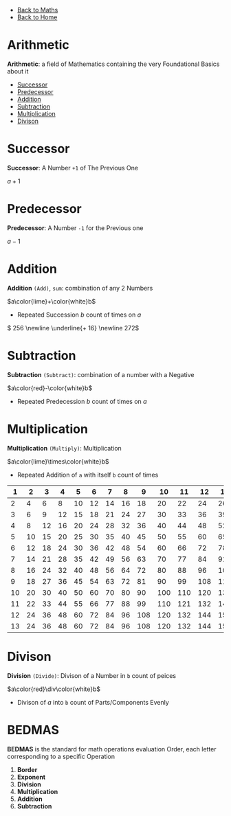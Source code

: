 
- [Back to Maths](./maths.md)
- [Back to Home](../README.md)

# Arithmetic

**Arithmetic**: a field of Mathematics containing the very Foundational Basics about it

- [Successor](#successor)
- [Predecessor](#predecessor)
- [Addition](#addition)
- [Subtraction](#subtraction)
- [Multiplication](#multiplication)
- [Divison](#divison)

# Successor

**Successor**: A Number `+1` of The Previous One

$a+1$

# Predecessor

**Predecessor**: A Number `-1` for the Previous one

$a-1$

# Addition

**Addition** `(Add)`, `sum`: combination of any 2 Numbers

$a\color{lime}+\color{white}b$

- Repeated Succession $b$ count of times on $a$

$ 256 \newline \underline{+ 16} \newline 272$

# Subtraction

**Subtraction** `(Subtract)`: combination of a number with a Negative

$a\color{red}-\color{white}b$

- Repeated Predecession $b$ count of times on $a$

# Multiplication
**Multiplication** `(Multiply)`: Multiplication

$a\color{lime}\times\color{white}b$
- Repeated Addition of `a` with itself `b` count of times

| $1$  | $2$  | $3$  | $4$  | $5$  | $6$  | $7$  | $8$  | $9$   | $10$  | $11$  | $12$  | $13$  | $14$  | $15$  |
| ---- | ---- | ---- | ---- | ---- | ---- | ---- | ---- | ----- | ----- | ----- | ----- | ----- | ----- | ----- |
| $2$  | $4$  | $6$  | $8$  | $10$ | $12$ | $14$ | $16$ | $18$  | $20$  | $22$  | $24$  | $26$  | $28$  | $30$  |
| $3$  | $6$  | $9$  | $12$ | $15$ | $18$ | $21$ | $24$ | $27$  | $30$  | $33$  | $36$  | $39$  | $42$  | $45$  |
| $4$  | $8$  | $12$ | $16$ | $20$ | $24$ | $28$ | $32$ | $36$  | $40$  | $44$  | $48$  | $52$  | $56$  | $60$  |
| $5$  | $10$ | $15$ | $20$ | $25$ | $30$ | $35$ | $40$ | $45$  | $50$  | $55$  | $60$  | $65$  | $70$  | $75$  |
| $6$  | $12$ | $18$ | $24$ | $30$ | $36$ | $42$ | $48$ | $54$  | $60$  | $66$  | $72$  | $78$  | $84$  | $90$  |
| $7$  | $14$ | $21$ | $28$ | $35$ | $42$ | $49$ | $56$ | $63$  | $70$  | $77$  | $84$  | $91$  | $98$  | $105$ |
| $8$  | $16$ | $24$ | $32$ | $40$ | $48$ | $56$ | $64$ | $72$  | $80$  | $88$  | $96$  | $104$ | $112$ | $120$ |
| $9$  | $18$ | $27$ | $36$ | $45$ | $54$ | $63$ | $72$ | $81$  | $90$  | $99$  | $108$ | $117$ | $126$ | $135$ |
| $10$ | $20$ | $30$ | $40$ | $50$ | $60$ | $70$ | $80$ | $90$  | $100$ | $110$ | $120$ | $130$ | $140$ | $150$ |
| $11$ | $22$ | $33$ | $44$ | $55$ | $66$ | $77$ | $88$ | $99$  | $110$ | $121$ | $132$ | $143$ | $154$ | $165$ |
| $12$ | $24$ | $36$ | $48$ | $60$ | $72$ | $84$ | $96$ | $108$ | $120$ | $132$ | $144$ | $156$ | $168$ | $180$ |
| $13$ | $24$ | $36$ | $48$ | $60$ | $72$ | $84$ | $96$ | $108$ | $120$ | $132$ | $144$ | $156$ | $168$ | $180$ |

# Divison

**Division** `(Divide)`: Divison of a Number in `b`  count of peices

$a\color{red}\div\color{white}b$
- Divison of $a$ into `b` count of Parts/Components Evenly

# BEDMAS

**BEDMAS** is the standard for math operations evaluation Order, each letter corresponding to a specific Operation

1. **Border**
2. **Exponent**
3. **Division**
4. **Multiplication**
5. **Addition**
6. **Subtraction**
